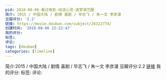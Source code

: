 ```yaml
---
pid: 2018-08-06-看过电影-纯洁心灵·逐梦演艺圈
简介: 2015 / 中国大陆 / 剧情 喜剧 / 毕志飞 / 朱一文 李彦漫
豆瓣评分: '2.2'
链接: https://movie.douban.com/subject/26322774/
创建时间: '2018-08-06 22:22:47'
我的评分:
标签:
评论:
tags: [douban]
categories: [timeline]
---
```

简介:2015 / 中国大陆 / 剧情 喜剧 / 毕志飞 / 朱一文 李彦漫
豆瓣评分:2.2
[链接](https://movie.douban.com/subject/26322774/)
我的评分:
标签:
评论:
